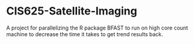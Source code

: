 # CIS625-Satellite-Imaging
A project for parallelizing the R package BFAST to run on high core count machine to decrease the time it takes to get trend results back.
